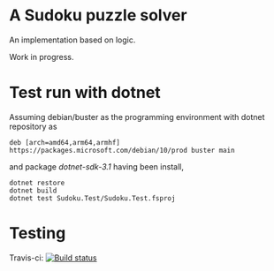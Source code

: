 # A Sudoku puzzle solver

An implementation based on logic.

Work in progress.

# Test run with dotnet

Assuming debian/buster as the programming environment with dotnet repository as

    deb [arch=amd64,arm64,armhf] https://packages.microsoft.com/debian/10/prod buster main

and package *dotnet-sdk-3.1* having been install,

    dotnet restore
    dotnet build
    dotnet test Sudoku.Test/Sudoku.Test.fsproj


# Testing

Travis-ci: [![Build status](https://travis-ci.org/jjhoo/sudoku-fsharp.svg?branch=master)](https://travis-ci.org/jjhoo/sudoku-fsharp)
